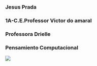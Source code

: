 ### Jesus Prada
### 1A-C.E.Professor Victor do amaral
### Professora Drielle
### Pensamiento Computacional
<a href= "https://github.com/IAmNotAGamer/IAmNotAGamer/blob/main/README.md"><img src="https://media0.giphy.com/avatars/mwooodward/cIe5MvDvX4Vc.gif."></img><a>
